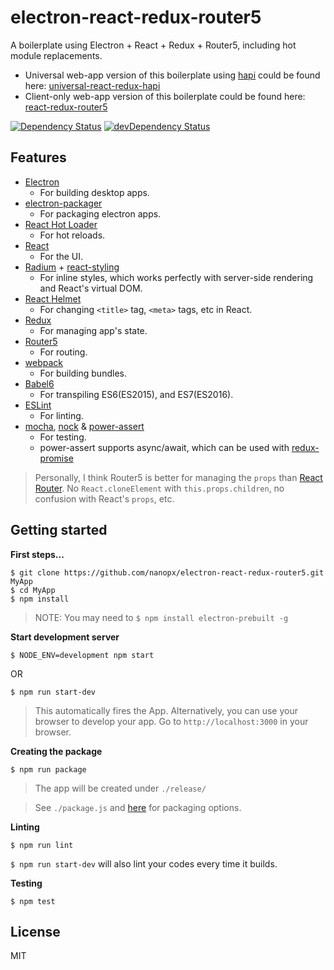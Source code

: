 # electron-react-redux-router5
A boilerplate using Electron + React + Redux + Router5, including hot module replacements.
- Universal web-app version of this boilerplate using [hapi](http://hapijs.com/) could be found here: [universal-react-redux-hapi](https://github.com/nanopx/universal-react-redux-hapi)
- Client-only web-app version of this boilerplate could be found here: [react-redux-router5](https://github.com/nanopx/react-redux-router5)

[![Dependency Status](https://david-dm.org/nanopx/electron-react-redux-router5.svg?style=flat-square)](https://david-dm.org/nanopx/electron-react-redux-router5)
[![devDependency Status](https://david-dm.org/nanopx/electron-react-redux-router5/dev-status.svg?style=flat-square)](https://david-dm.org/nanopx/electron-react-redux-router5#info=devDependencies)

## Features
* [Electron](http://electron.atom.io/)
  - For building desktop apps.
* [electron-packager](https://github.com/maxogden/electron-packager)
  - For packaging electron apps.
* [React Hot Loader](https://gaearon.github.io/react-hot-loader/)
  - For hot reloads.
* [React](https://facebook.github.io/react/)
  - For the UI.
* [Radium](http://projects.formidablelabs.com/radium/) + [react-styling](https://github.com/halt-hammerzeit/react-styling)
  - For inline styles, which works perfectly with server-side rendering and React's virtual DOM.
* [React Helmet](https://github.com/nfl/react-helmet)
  - For changing `<title>` tag, `<meta>` tags, etc in React.
* [Redux](http://redux.js.org/)
  - For managing app's state.
* [Router5](http://router5.github.io/)
  - For routing.
* [webpack](http://webpack.github.io/)
  * For building bundles.
* [Babel6](https://babeljs.io/)
  * For transpiling ES6(ES2015), and ES7(ES2016).
* [ESLint](http://eslint.org/)
  * For linting.
* [mocha](https://mochajs.org/), [nock](https://github.com/pgte/nock) & [power-assert](https://github.com/power-assert-js/power-assert)
  * For testing.
  * power-assert supports async/await, which can be used with [redux-promise](https://github.com/acdlite/redux-promise)

> Personally, I think Router5 is better for managing the `props` than [React Router](https://github.com/rackt/react-router).
> No `React.cloneElement` with `this.props.children`, no confusion with React's `props`, etc.

## Getting started
**First steps...**
```
$ git clone https://github.com/nanopx/electron-react-redux-router5.git MyApp
$ cd MyApp
$ npm install
```
> NOTE: You may need to `$ npm install electron-prebuilt -g`

**Start development server**
```
$ NODE_ENV=development npm start
```
OR
```
$ npm run start-dev
```
> This automatically fires the App.
> Alternatively, you can use your browser to develop your app. Go to `http://localhost:3000` in your browser.

**Creating the package**
```
$ npm run package
```
> The app will be created under `./release/`

> See `./package.js` and [here](https://github.com/maxogden/electron-packager) for packaging options.

**Linting**
```
$ npm run lint
```
`$ npm run start-dev` will also lint your codes every time it builds.


**Testing**
```
$ npm test
```

## License
MIT
